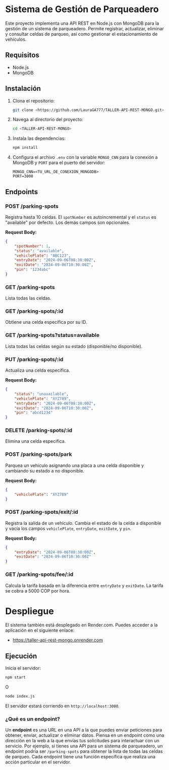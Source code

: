 # Sistema de Gestión de Parqueadero

Este proyecto implementa una API REST en Node.js con MongoDB para la gestión de un sistema de parqueadero. Permite registrar, actualizar, eliminar y consultar celdas de parqueo, así como gestionar el estacionamiento de vehículos.

## Requisitos

- Node.js
- MongoDB

## Instalación

1. Clona el repositorio:

   ```bash
   git clone <https://github.com/LauraGA777/TALLER-API-REST-MONGO.git>
   ```

2. Navega al directorio del proyecto:

   ```bash
   cd <TALLER-API-REST-MONGO>
   ```

3. Instala las dependencias:

   ```bash
   npm install
   ```

4. Configura el archivo `.env` con la variable `MONGO_CNN` para la conexión a MongoDB y `PORT` para el puerto del servidor:

   ```env
   MONGO_CNN=<TU_URL_DE_CONEXIÓN_MONGODB>
   PORT=3000
   ```

## Endpoints

### POST /parking-spots

Registra hasta 10 celdas. El `spotNumber` es autoincremental y el `status` es "available" por defecto. Los demás campos son opcionales.

**Request Body:**

```json
{
    "spotNumber": 1,
    "status": "available",
    "vehiclePlate": "ABC123",
    "entryDate": "2024-09-06T08:30:00Z",
    "exitDate": "2024-09-06T10:30:00Z",
    "pin": "1234abc"
}
```

### GET /parking-spots

Lista todas las celdas.

### GET /parking-spots/:id

Obtiene una celda específica por su ID.

### GET /parking-spots?status=available

Lista todas las celdas según su estado (disponible/no disponible).

### PUT /parking-spots/:id

Actualiza una celda específica.

**Request Body:**

```json
{
    "status": "unavailable",
    "vehiclePlate": "XYZ789",
    "entryDate": "2024-09-06T08:30:00Z",
    "exitDate": "2024-09-06T10:30:00Z",
    "pin": "abcd1234"
}
```

### DELETE /parking-spots/:id

Elimina una celda específica.

### POST /parking-spots/park

Parquea un vehículo asignando una placa a una celda disponible y cambiando su estado a no disponible.

**Request Body:**

```json
{
    "vehiclePlate": "XYZ789"
}
```

### POST /parking-spots/exit/:id

Registra la salida de un vehículo. Cambia el estado de la celda a disponible y vacía los campos `vehiclePlate`, `entryDate`, `exitDate`, y `pin`.

**Request Body:**

```json
{
    "entryDate": "2024-09-06T08:30:00Z",
    "exitDate": "2024-09-06T10:30:00Z"
}
```

### GET /parking-spots/fee/:id

Calcula la tarifa basada en la diferencia entre `entryDate` y `exitDate`. La tarifa se cobra a 5000 COP por hora.

# Despliegue
El sistema también está desplegado en Render.com. Puedes acceder a la aplicación en el siguiente enlace:

- https://taller-api-rest-mongo.onrender.com

## Ejecución

Inicia el servidor:

```bash
npm start
```
O
```bash
node index.js
```

El servidor estará corriendo en `http://localhost:3000`.

### ¿Qué es un endpoint?

Un **endpoint** es una URL en una API a la que puedes enviar peticiones para obtener, enviar, actualizar o eliminar datos. Piensa en un endpoint como una dirección en la web a la que envías tus solicitudes para interactuar con un servicio. Por ejemplo, si tienes una API para un sistema de parqueadero, un endpoint podría ser `/parking-spots` para obtener la lista de todas las celdas de parqueo. Cada endpoint tiene una función específica que realiza una acción particular en el servidor.